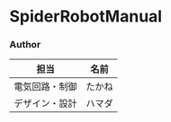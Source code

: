 # SpiderRobotManual
### Author
| 担当             | 名前   |
|------------------|--------|
| 電気回路・制御     | たかね |
| デザイン・設計     | ハマダ |

